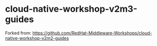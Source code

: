 # cloud-native-workshop-v2m3-guides
Forked from:
https://github.com/RedHat-Middleware-Workshops/cloud-native-workshop-v2m2-guides